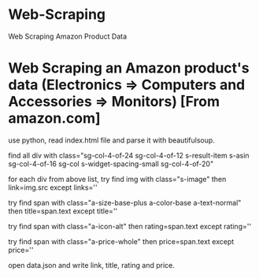 # Web-Scraping
Web Scraping Amazon Product Data

# Web Scraping an Amazon product's data (Electronics => Computers and Accessories => Monitors) [From amazon.com]

use python,
read index.html file and parse it with beautifulsoup.

find all div with class="sg-col-4-of-24 sg-col-4-of-12 s-result-item s-asin sg-col-4-of-16 sg-col s-widget-spacing-small sg-col-4-of-20"

for each div from above list,
try find img with class="s-image" then link=img.src
except links=''

try find span with class="a-size-base-plus a-color-base a-text-normal" then title=span.text
except title=''

try find span with class="a-icon-alt" then rating=span.text
except rating=''

try find span with class="a-price-whole" then price=span.text
except price=''

open data.json and write link, title, rating and price.
